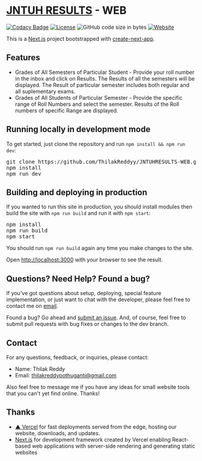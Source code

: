 # [JNTUH RESULTS](http://results.jntuh.ac.in/) - WEB </h1>

[![Codacy Badge](https://app.codacy.com/project/badge/Grade/fd2876a01109454886ce0c49811c3450)](https://app.codacy.com/gh/ThilakReddyy/JNTUHRESULTS-WEB/dashboard?utm_source=gh&utm_medium=referral&utm_content=&utm_campaign=Badge_grade)
[![License](https://img.shields.io/github/license/thilakreddyy/jntuhresults-web.svg)](https://github.com/ThilakReddyy/JNTUHRESULTS-web/blob/main/LICENSE)
![GitHub code size in bytes](https://img.shields.io/github/languages/code-size/thilakreddyy/jntuhresults-web.svg)
[![Website](https://img.shields.io/website?url=http%3A%2F%2Fjntuhresults.vercel.app&Website-Jntuh%20Results-blue?style=flat&logo=world&logoColor=white)](http://jntuhresults.vercel.app/)

<p>This is a <a href="https://nextjs.org/">Next.js</a> project bootstrapped with <a href="https://github.com/vercel/next.js/tree/canary/packages/create-next-app">create-next-app</a>.</p>

<h2>Features</h2>

<ul>
  <li>Grades of All Semesters of Particular Student - Provide your roll number in the inbox and click on Results. The Results of all the semesters will be displayed. The Result of particular semester includes both regular and all suplementary exams.</li>
  <li>Grades of All Students of Particular Semester - Provide the specific range of Roll Numbers and select the semester. Results of the Roll numbers of specific Range are displayed.</li>
</ul>

<h2>Running locally in development mode</h2>

<p>To get started, just clone the repository and run <code>npm install && npm run dev</code>:</p>

<pre>
git clone https://github.com/ThilakReddyy/JNTUHRESULTS-WEB.git
npm install
npm run dev
</pre>

<h2>Building and deploying in production</h2>

<p>If you wanted to run this site in production, you should install modules then build the site with <code>npm run build</code> and run it with <code>npm start</code>:</p>

<pre>
npm install
npm run build
npm start
</pre>

<p>You should run <code>npm run build</code> again any time you make changes to the site.</p>

<p>Open <a href="http://localhost:3000">http://localhost:3000</a> with your browser to see the result.</p>

<h2>Questions? Need Help? Found a bug?</h2>

<p>If you've got questions about setup, deploying, special feature implementation, or just want to chat with the developer, please feel free to contact me on <a href="mailto:thilakreddypothuganti@gmail.com">email</a>.</p>

<p>Found a bug? Go ahead and <a href="https://github.com/ThilakReddyy/JNTUHRESULTS-SERVICE/issues">submit an issue</a>. And, of course, feel free to submit pull requests with bug fixes or changes to the dev branch.</p>

## Contact

For any questions, feedback, or inquiries, please contact:

- Name: Thilak Reddy
- Email: thilakreddypothuganti@gmail.com

<p>Also feel free to message me if you have any ideas for small website tools that you can't yet find online. Thanks!</p>
<h2>Thanks</h2>
<ul>
  <li><a href="https://vercel.com/">▲ Vercel</a> for fast deployments served from the edge, hosting our website, downloads, and updates.</li>
  <li><a href="https://nextjs.org/">Next.js</a> for development framework created by Vercel enabling React-based web applications with server-side rendering and generating static websites</li>
</ul>
